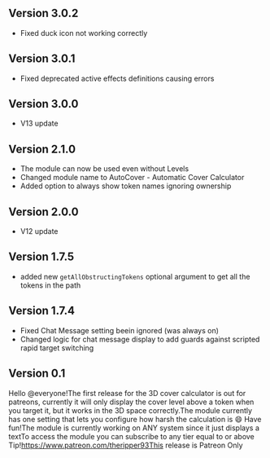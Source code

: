 ## Version 3.0.2
- Fixed duck icon not working correctly

## Version 3.0.1
- Fixed deprecated active effects definitions causing errors

## Version 3.0.0
- V13 update

## Version 2.1.0
- The module can now be used even without Levels
- Changed module name to AutoCover - Automatic Cover Calculator
- Added option to always show token names ignoring ownership

## Version 2.0.0
- V12 update

## Version 1.7.5
- added new `getAllObstructingTokens` optional argument to get all the tokens in the path

## Version 1.7.4
- Fixed Chat Message setting beein ignored (was always on)
- Changed logic for chat message display to add guards against scripted rapid target switching

## Version 0.1
Hello @everyone!The first release for the 3D cover calculator is out for patreons, currently it will only display the cover level above a token when you target it, but it works in the 3D space correctly.The module currently has one setting that lets you configure how harsh the calculation is 😄 Have fun!The module is currently working on ANY system since it just displays a textTo access the module you can subscribe to any tier equal to or above Tip!https://www.patreon.com/theripper93This release is Patreon Only

